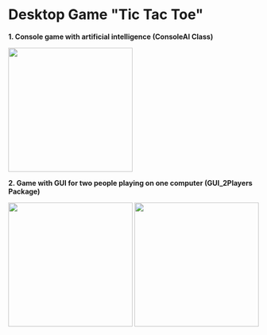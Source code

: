 # Desktop Game "Tic Tac Toe"

**1. Console game with artificial intelligence (ConsoleAI Class)**

<img width="250" src="https://user-images.githubusercontent.com/95927190/188612169-53c641d0-67e4-417f-a2d4-06c12d96cae6.png">

**2. Game with GUI for two people playing on one computer (GUI_2Players Package)**

<img width="250" src="https://user-images.githubusercontent.com/95927190/188613368-eba3024f-35aa-40a9-811c-baab2a8b8580.png"> <img width="250" src="https://user-images.githubusercontent.com/95927190/188613430-7ede1564-2922-4d87-8109-69b8b011d195.png">
